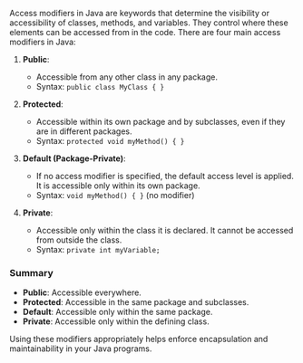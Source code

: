 Access modifiers in Java are keywords that determine the visibility or accessibility of classes, methods, and variables. They control where these elements can be accessed from in the code. There are four main access modifiers in Java:

1. **Public**:
    - Accessible from any other class in any package.
    - Syntax: `public class MyClass { }`

2. **Protected**:
    - Accessible within its own package and by subclasses, even if they are in different packages.
    - Syntax: `protected void myMethod() { }`

3. **Default (Package-Private)**:
    - If no access modifier is specified, the default access level is applied. It is accessible only within its own package.
    - Syntax: `void myMethod() { }` (no modifier)

4. **Private**:
    - Accessible only within the class it is declared. It cannot be accessed from outside the class.
    - Syntax: `private int myVariable;`

### Summary

- **Public**: Accessible everywhere.
- **Protected**: Accessible in the same package and subclasses.
- **Default**: Accessible only within the same package.
- **Private**: Accessible only within the defining class.

Using these modifiers appropriately helps enforce encapsulation and maintainability in your Java programs.